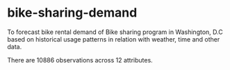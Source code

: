 # bike-sharing-demand
To forecast bike rental demand of Bike sharing program in Washington, D.C based on historical usage patterns in relation with weather, time and other data.

There are 10886 observations across 12 attributes.
